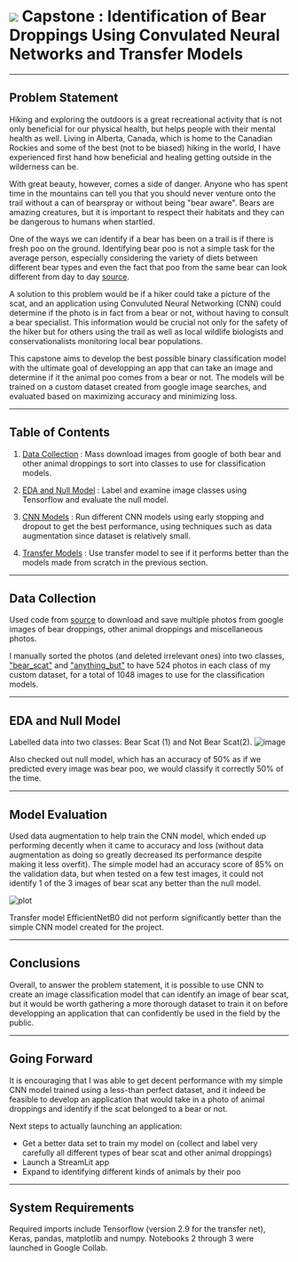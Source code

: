 # ![](https://ga-dash.s3.amazonaws.com/production/assets/logo-9f88ae6c9c3871690e33280fcf557f33.png) Capstone : Identification of Bear Droppings Using Convulated Neural Networks and Transfer Models

---
## Problem Statement

Hiking and exploring the outdoors is a great recreational activity that is not only beneficial for our physical health, but helps people with their mental health as well. Living in Alberta, Canada, which is home to the Canadian Rockies and some of the best (not to be biased) hiking in the world, I have experienced first hand how beneficial and healing getting outside in the wilderness can be.

With great beauty, however, comes a side of danger. Anyone who has spent time in the mountains can tell you that you should never venture onto the trail without a can of bearspray or without being "bear aware". Bears are amazing creatures, but it is important to respect their habitats and they can be dangerous to humans when startled. 

One of the ways we can identify if a bear has been on a trail is if there is fresh poo on the ground. Identifying bear poo is not a simple task for the average person, especially considering the variety of diets between different bear types and even the fact that poo from the same bear can look different from day to day [source](https://www.nps.gov/yose/blogs/the-scoop-on-bear-poop.htm#:~:text=In%20the%20spring%2C%20bears%20eat,berries%20and%20apple%20pieces%20visible). 

A solution to this problem would be if a hiker could take a picture of the scat, and an application using Convuluted Neural Networking (CNN) could determine if the photo is in fact from a bear or not, without having to consult a bear specialist. This information would be crucial not only for the safety of the hiker but for others using the trail as well as local wildlife biologists and conservationalists monitoring local bear populations.

This capstone aims to develop the best possible binary classification model with the ultimate goal of developping an app that can take an image and determine if it the animal poo comes from  a bear or not. The models will be trained on a custom dataset created from google image searches, and evaluated based on maximizing accuracy and minimizing loss.

---

## Table of Contents

1. [Data Collection](https://git.generalassemb.ly/makenajones/Capstone/blob/main/code/01_data_collection.ipynb) : Mass download images from google of both bear and other animal droppings to sort into classes to use for classification models.

2. [EDA and Null Model](https://git.generalassemb.ly/makenajones/Capstone/blob/main/code/02_EDA_and_Null_Model.ipynb) :  Label and examine image classes using Tensorflow and evaluate the null model. 

3. [CNN Models](https://git.generalassemb.ly/makenajones/Capstone/blob/main/code/03_CNN_models.ipynb) : Run different CNN models using early stopping and dropout to get the best performance, using techniques such as data augmentation since dataset is relatively small.

4. [Transfer Models](https://git.generalassemb.ly/makenajones/Capstone/blob/main/code/04_Transfer_Model.ipynb) : Use transfer model to see if it performs better than the models made from scratch in the previous section.

---

## Data Collection

Used code from [source]() to download and save multiple photos from google images of bear droppings, other animal droppings and miscellaneous photos.

I manually sorted the photos (and deleted irrelevant ones) into two classes, ["bear_scat"](https://git.generalassemb.ly/makenajones/Capstone/tree/main/images/bear_scat) and ["anything_but"](https://git.generalassemb.ly/makenajones/Capstone/tree/main/images/anything_but) to have 524 photos in each class of my custom dataset, for a total of 1048 images to use for the classification models. 

---

## EDA and Null Model

Labelled data into two classes: Bear Scat (1) and Not Bear Scat(2).
![image](https://git.generalassemb.ly/makenajones/Capstone/blob/main/figures/bearpoo_vs_not.png)

Also checked out null model, which has an accuracy of 50% as if we predicted every image was bear poo, we would classify it correctly 50% of the time.
   
---

## Model Evaluation

Used data augmentation to help train the CNN model, which ended up performing decently when it came to accuracy and loss (without data augmentation as doing so greatly decreased its performance despite making it less overfit). The simple model had an accuracy score of 85% on the validation data, but when tested on a few test images, it could not identify 1 of the 3 images of bear scat any better than the null model.

![plot](https://git.generalassemb.ly/makenajones/Capstone/blob/main/figures/no_augmentation_plot.png)

Transfer model EfficientNetB0 did not perform significantly better than the simple CNN model created for the project.

---
## Conclusions

Overall, to answer the problem statement, it is possible to use CNN to create an image classification model that can identify an image of bear scat, but it would be worth gathering a more thorough dataset to train it on before developping an application that can confidently be used in the field by the public.

--- 
## Going Forward

It is encouraging that I was able to get decent performance with my simple CNN model trained using a less-than perfect dataset, and it indeed be feasible to develop an application that would take in a photo of animal droppings and identify if the scat belonged to a bear or not.

Next steps to actually launching an application:

* Get a better data set to train my model on (collect and label very carefully all different types of bear scat and other animal droppings)
* Launch a StreamLit app
* Expand to identifying different kinds of animals by their poo

---

## System Requirements
Required imports include Tensorflow (version 2.9 for the transfer net), Keras, pandas, matplotlib and numpy. Notebooks 2 through 3 were launched in Google Collab.